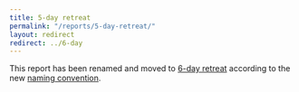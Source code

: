 ```yaml
---
title: 5-day retreat
permalink: "/reports/5-day-retreat/"
layout: redirect
redirect: ../6-day
---
```


This report has been renamed and moved to [6-day retreat](/reports/6-day) according to the new [naming convention](/reports#naming-convention).
